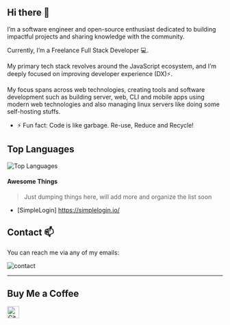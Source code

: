 ## Hi there 👋


I’m a software engineer and open-source enthusiast dedicated to building impactful projects and sharing knowledge with the community. 

Currently, I’m a Freelance Full Stack Developer 💻. 

My primary tech stack revolves around the JavaScript ecosystem, and I’m deeply focused on improving developer experience (DX)⚡. 

My focus spans across web technologies, creating tools and software development such as building server, web, CLI and mobile apps using modern web technologies and also managing linux servers like doing some self-hosting stuffs.

<!--
**markterence/markterence** is a ✨ _special_ ✨ repository because its `README.md` (this file) appears on your GitHub profile.

Here are some ideas to get you started:

- 🔭 I’m currently working on ...
- 🌱 I’m currently learning ...
- 👯 I’m looking to collaborate on ...
- 🤔 I’m looking for help with ...
- 💬 Ask me about ...
- 📫 How to reach me: ...
- 😄 Pronouns: ...
- ⚡ Fun fact: ...

<img src="https://starecat.com/content/wp-content/uploads/spend-10-minutes-doing-the-task-manually-vs-spend-10-hours-writing-code-to-automate-it-drake.jpg" width="144" />
-->

- ⚡ Fun fact: Code is like garbage. Re-use, Reduce and Recycle!

## Top Languages
![Top Languages](https://github-readme-stats.vercel.app/api/top-langs/?username=markterence&layout=compact&theme=radical)

#### Awesome Things

> Just dumping things here, will add more and organize the list soon

- [SimpleLogin] https://simplelogin.io/
 

## Contact 📫

You can reach me via any of my emails:

<!-- - markterencetiglao[at]proton[dot]me
- hi[at]markterence[dot]me -->

<!-- ![example](./images/contact_raw.svg?) -->
![contact](https://dev.markterence.me/contact.svg?)

----

## Buy Me a Coffee


<a href="https://github.com/sponsors/markterence" target="_blank"><img src="https://img.shields.io/badge/Github%20Sponsor-484848?style=flat&logo=githubsponsors" alt="Github Sponsors" style="height: 28px !important"></a>

<!--<a href="https://www.buymeacoffee.com/markterence" target="_blank"><img src="https://cdn.buymeacoffee.com/buttons/v2/default-green.png" alt="Buy Me A Coffee" style="height: 48px !important" ></a>-->
